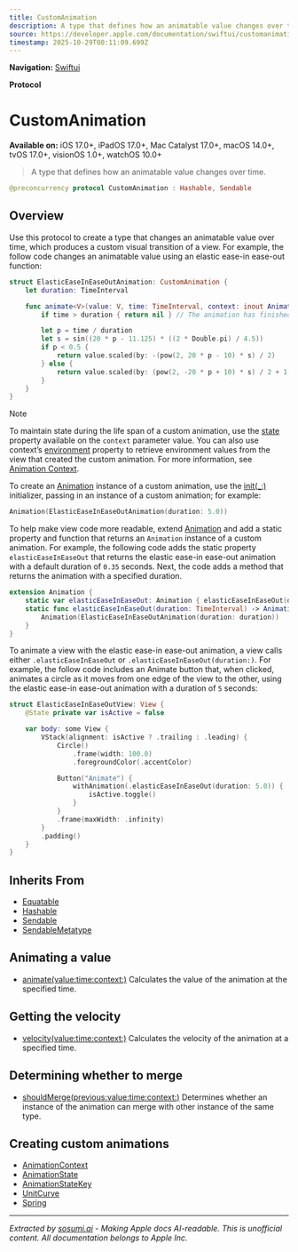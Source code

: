 ```yaml
---
title: CustomAnimation
description: A type that defines how an animatable value changes over time.
source: https://developer.apple.com/documentation/swiftui/customanimation
timestamp: 2025-10-29T00:11:09.699Z
---
```


**Navigation:** [Swiftui](/documentation/swiftui)

**Protocol**

# CustomAnimation

**Available on:** iOS 17.0+, iPadOS 17.0+, Mac Catalyst 17.0+, macOS 14.0+, tvOS 17.0+, visionOS 1.0+, watchOS 10.0+

> A type that defines how an animatable value changes over time.

```swift
@preconcurrency protocol CustomAnimation : Hashable, Sendable
```

## Overview

Use this protocol to create a type that changes an animatable value over time, which produces a custom visual transition of a view. For example, the follow code changes an animatable value using an elastic ease-in ease-out function:

```swift
struct ElasticEaseInEaseOutAnimation: CustomAnimation {
    let duration: TimeInterval

    func animate<V>(value: V, time: TimeInterval, context: inout AnimationContext<V>) -> V? where V : VectorArithmetic {
        if time > duration { return nil } // The animation has finished.

        let p = time / duration
        let s = sin((20 * p - 11.125) * ((2 * Double.pi) / 4.5))
        if p < 0.5 {
            return value.scaled(by: -(pow(2, 20 * p - 10) * s) / 2)
        } else {
            return value.scaled(by: (pow(2, -20 * p + 10) * s) / 2 + 1)
        }
    }
}
```

> [!NOTE]
> To maintain state during the life span of a custom animation, use the [state](/documentation/swiftui/animationcontext/state) property available on the `context` parameter value. You can also use context’s [environment](/documentation/swiftui/animationcontext/environment) property to retrieve environment values from the view that created the custom animation. For more information, see [Animation Context](/documentation/swiftui/animationcontext).

To create an [Animation](/documentation/swiftui/animation) instance of a custom animation, use the [init(_:)](/documentation/swiftui/animation/init(_:)) initializer, passing in an instance of a custom animation; for example:

```swift
Animation(ElasticEaseInEaseOutAnimation(duration: 5.0))
```

To help make view code more readable, extend [Animation](/documentation/swiftui/animation) and add a static property and function that returns an `Animation` instance of a custom animation. For example, the following code adds the static property `elasticEaseInEaseOut` that returns the elastic ease-in ease-out animation with a default duration of `0.35` seconds. Next, the code adds a method that returns the animation with a specified duration.

```swift
extension Animation {
    static var elasticEaseInEaseOut: Animation { elasticEaseInEaseOut(duration: 0.35) }
    static func elasticEaseInEaseOut(duration: TimeInterval) -> Animation {
        Animation(ElasticEaseInEaseOutAnimation(duration: duration))
    }
}
```

To animate a view with the elastic ease-in ease-out animation, a view calls either `.elasticEaseInEaseOut` or `.elasticEaseInEaseOut(duration:)`. For example, the follow code includes an Animate button that, when clicked, animates a circle as it moves from one edge of the view to the other, using the elastic ease-in ease-out animation with a duration of `5` seconds:

```swift
struct ElasticEaseInEaseOutView: View {
    @State private var isActive = false

    var body: some View {
        VStack(alignment: isActive ? .trailing : .leading) {
            Circle()
                .frame(width: 100.0)
                .foregroundColor(.accentColor)

            Button("Animate") {
                withAnimation(.elasticEaseInEaseOut(duration: 5.0)) {
                    isActive.toggle()
                }
            }
            .frame(maxWidth: .infinity)
        }
        .padding()
    }
}
```

## Inherits From

- [Equatable](/documentation/Swift/Equatable)
- [Hashable](/documentation/Swift/Hashable)
- [Sendable](/documentation/Swift/Sendable)
- [SendableMetatype](/documentation/Swift/SendableMetatype)

## Animating a value

- [animate(value:time:context:)](/documentation/swiftui/customanimation/animate(value:time:context:)) Calculates the value of the animation at the specified time.

## Getting the velocity

- [velocity(value:time:context:)](/documentation/swiftui/customanimation/velocity(value:time:context:)) Calculates the velocity of the animation at a specified time.

## Determining whether to merge

- [shouldMerge(previous:value:time:context:)](/documentation/swiftui/customanimation/shouldmerge(previous:value:time:context:)) Determines whether an instance of the animation can merge with other instance of the same type.

## Creating custom animations

- [AnimationContext](/documentation/swiftui/animationcontext)
- [AnimationState](/documentation/swiftui/animationstate)
- [AnimationStateKey](/documentation/swiftui/animationstatekey)
- [UnitCurve](/documentation/swiftui/unitcurve)
- [Spring](/documentation/swiftui/spring)

---

*Extracted by [sosumi.ai](https://sosumi.ai) - Making Apple docs AI-readable.*
*This is unofficial content. All documentation belongs to Apple Inc.*
